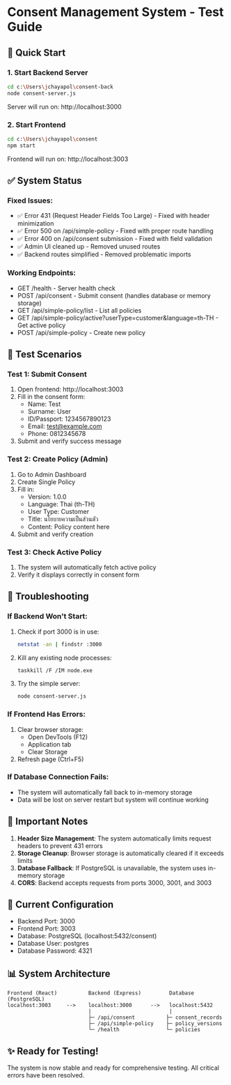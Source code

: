 # Consent Management System - Test Guide

## 🚀 Quick Start

### 1. Start Backend Server
```bash
cd c:\Users\jchayapol\consent-back
node consent-server.js
```
Server will run on: http://localhost:3000

### 2. Start Frontend
```bash
cd c:\Users\jchayapol\consent
npm start
```
Frontend will run on: http://localhost:3003

## ✅ System Status

### Fixed Issues:
- ✅ Error 431 (Request Header Fields Too Large) - Fixed with header minimization
- ✅ Error 500 on /api/simple-policy - Fixed with proper route handling
- ✅ Error 400 on /api/consent submission - Fixed with field validation
- ✅ Admin UI cleaned up - Removed unused routes
- ✅ Backend routes simplified - Removed problematic imports

### Working Endpoints:
- GET /health - Server health check
- POST /api/consent - Submit consent (handles database or memory storage)
- GET /api/simple-policy/list - List all policies
- GET /api/simple-policy/active?userType=customer&language=th-TH - Get active policy
- POST /api/simple-policy - Create new policy

## 🧪 Test Scenarios

### Test 1: Submit Consent
1. Open frontend: http://localhost:3003
2. Fill in the consent form:
   - Name: Test
   - Surname: User
   - ID/Passport: 1234567890123
   - Email: test@example.com
   - Phone: 0812345678
3. Submit and verify success message

### Test 2: Create Policy (Admin)
1. Go to Admin Dashboard
2. Create Single Policy
3. Fill in:
   - Version: 1.0.0
   - Language: Thai (th-TH)
   - User Type: Customer
   - Title: นโยบายความเป็นส่วนตัว
   - Content: Policy content here
4. Submit and verify creation

### Test 3: Check Active Policy
1. The system will automatically fetch active policy
2. Verify it displays correctly in consent form

## 🔧 Troubleshooting

### If Backend Won't Start:
1. Check if port 3000 is in use:
   ```bash
   netstat -an | findstr :3000
   ```
2. Kill any existing node processes:
   ```bash
   taskkill /F /IM node.exe
   ```
3. Try the simple server:
   ```bash
   node consent-server.js
   ```

### If Frontend Has Errors:
1. Clear browser storage:
   - Open DevTools (F12)
   - Application tab
   - Clear Storage
2. Refresh page (Ctrl+F5)

### If Database Connection Fails:
- The system will automatically fall back to in-memory storage
- Data will be lost on server restart but system will continue working

## 📝 Important Notes

1. **Header Size Management**: The system automatically limits request headers to prevent 431 errors
2. **Storage Cleanup**: Browser storage is automatically cleared if it exceeds limits
3. **Database Fallback**: If PostgreSQL is unavailable, the system uses in-memory storage
4. **CORS**: Backend accepts requests from ports 3000, 3001, and 3003

## 🎯 Current Configuration

- Backend Port: 3000
- Frontend Port: 3003
- Database: PostgreSQL (localhost:5432/consent)
- Database User: postgres
- Database Password: 4321

## 📊 System Architecture

```
Frontend (React)          Backend (Express)         Database (PostgreSQL)
localhost:3003     -->    localhost:3000      -->   localhost:5432
                          |                         |
                          ├─ /api/consent          ├─ consent_records
                          ├─ /api/simple-policy    ├─ policy_versions
                          └─ /health               └─ policies
```

## ✨ Ready for Testing!

The system is now stable and ready for comprehensive testing. All critical errors have been resolved.
